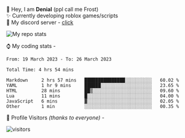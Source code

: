 🤚 Hey, I am **Denial** (ppl call me Frost)  
✨ Currently developing roblox games/scripts  
💎  My discord server - [click](https://dsc.gg/mcdonaldswifi)

<img alt="My repo stats" src="https://github-readme-stats.vercel.app/api?username=FrostX-Official&show_icons=true&theme=radical">

⌚ My coding stats -

<!--START_SECTION:waka-->

```text
From: 19 March 2023 - To: 26 March 2023

Total Time: 4 hrs 54 mins

Markdown     2 hrs 57 mins   ███████████████░░░░░░░░░░   60.02 %
YAML         1 hr 9 mins     ██████░░░░░░░░░░░░░░░░░░░   23.65 %
HTML         28 mins         ██▒░░░░░░░░░░░░░░░░░░░░░░   09.60 %
Lua          11 mins         █░░░░░░░░░░░░░░░░░░░░░░░░   04.00 %
JavaScript   6 mins          ▓░░░░░░░░░░░░░░░░░░░░░░░░   02.05 %
Other        1 min           ░░░░░░░░░░░░░░░░░░░░░░░░░   00.35 %
```

<!--END_SECTION:waka-->

🧥 Profile Visitors *(thanks to everyone)* -  
  
![visitors](https://visitor-badge.glitch.me/badge?page_id=FrostX-Official.FrostX-Official)
